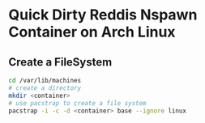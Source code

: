 # Quick Dirty Reddis Nspawn Container on Arch Linux

## Create a FileSystem

```bash
cd /var/lib/machines
# create a directory
mkdir <container>
# use pacstrap to create a file system
pacstrap -i -c -d <container> base --ignore linux
```

